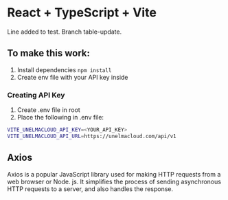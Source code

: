 # React + TypeScript + Vite

Line added to test. Branch table-update.

## To make this work:

1. Install dependencies `npm install`
2. Create env file with your API key inside

### Creating API Key

1. Create .env file in root
2. Place the following in .env file:

```zsh
VITE_UNELMACLOUD_API_KEY=<YOUR_API_KEY>
VITE_UNELMACLOUD_API_URL=https://unelmacloud.com/api/v1
```

## Axios

Axios is a popular JavaScript library used for making HTTP requests from a web browser or Node. js. It simplifies the process of sending asynchronous HTTP requests to a server, and also handles the response.
